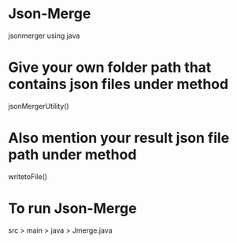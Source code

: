 # Json-Merge
 jsonmerger using java
 
 # Give your own folder path that contains json files under method
 jsonMergerUtility()

 # Also mention your result json file path under method
 writetoFile()
 # To run Json-Merge
 src > main > java > Jmerge.java  